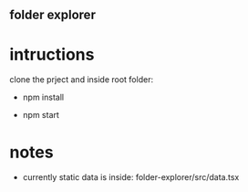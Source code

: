 ## folder explorer

# intructions

clone the prject and inside root folder:

- npm install

- npm start

# notes

- currently static data is inside: folder-explorer/src/data.tsx
